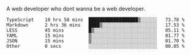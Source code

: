A web developer who dont wanna be a web developer.

<!--START_SECTION:waka-->

```text
TypeScript    10 hrs 58 mins  ██████████████████▒░░░░░░   73.78 %
Markdown      2 hrs 36 mins   ████▒░░░░░░░░░░░░░░░░░░░░   17.53 %
LESS          45 mins         █▒░░░░░░░░░░░░░░░░░░░░░░░   05.11 %
YAML          15 mins         ▒░░░░░░░░░░░░░░░░░░░░░░░░   01.77 %
JSON          15 mins         ▒░░░░░░░░░░░░░░░░░░░░░░░░   01.70 %
Other         0 secs          ░░░░░░░░░░░░░░░░░░░░░░░░░   00.05 %
```

<!--END_SECTION:waka-->
